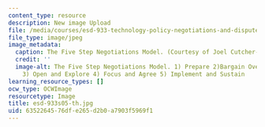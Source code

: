 ```yaml
---
content_type: resource
description: New image Upload
file: /media/courses/esd-933-technology-policy-negotiations-and-dispute-resolution-spring-2005/6352264576dfe265d2b0a7903f5969f1_esd-933s05-th.jpg
file_type: image/jpeg
image_metadata:
  caption: The Five Step Negotiations Model. (Courtesy of Joel Cutcher-Gershenfeld.)
  credit: ''
  image-alt: The Five Step Negotiations Model. 1) Prepare 2)Bargain Over How to Bargain
    3) Open and Explore 4) Focus and Agree 5) Implement and Sustain
learning_resource_types: []
ocw_type: OCWImage
resourcetype: Image
title: esd-933s05-th.jpg
uid: 63522645-76df-e265-d2b0-a7903f5969f1
---
```

